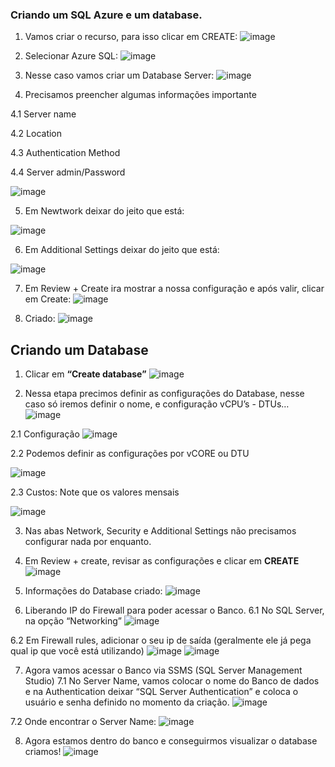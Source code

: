 ### Criando um SQL Azure e um database. ###

1. Vamos criar o recurso, para isso clicar em CREATE:
![image](https://user-images.githubusercontent.com/119356073/221269569-ae13f2b9-f32b-47cd-bce2-c39aab9ef85b.png)

2.  Selecionar Azure SQL:
![image](https://user-images.githubusercontent.com/119356073/221269640-2d6d2e2e-2a1e-4f81-a627-91680b0ddfef.png)

3. Nesse caso vamos criar um Database Server:
![image](https://user-images.githubusercontent.com/119356073/221269684-1592de37-215a-4e20-a981-491eea63f690.png)

4. Precisamos preencher algumas informações importante

  4.1 Server name

  4.2 Location

  4.3 Authentication Method

  4.4 Server admin/Password

![image](https://user-images.githubusercontent.com/119356073/221269997-faf0c3e9-50ee-419d-8bae-15f2336658ee.png)

5. Em Newtwork deixar do jeito que está:

![image](https://user-images.githubusercontent.com/119356073/221270876-94ffe61a-dac3-40c0-bb71-bf8f6a132d5a.png)

6. Em Additional Settings deixar do jeito que está:

![image](https://user-images.githubusercontent.com/119356073/221271035-a9a42d27-214b-4fd9-bd61-ce970e71665c.png)

7. Em Review + Create ira mostrar a nossa configuração e após valir, clicar em Create:
![image](https://user-images.githubusercontent.com/119356073/221271093-64c8bd4b-a9d6-448b-9a4d-a46785fbb5d8.png)

8. Criado:
![image](https://user-images.githubusercontent.com/119356073/221271234-98e62ee2-8298-44bb-8e27-35bb6d99d571.png)

## **Criando um Database**

1. Clicar em **“Create database”**
![image](https://user-images.githubusercontent.com/119356073/221271419-264c23ff-2279-47ba-91db-e04a0236e21b.png)

2. Nessa etapa precimos definir as configurações do Database, nesse caso só iremos definir o nome, e configuração vCPU’s - DTUs…
![image](https://user-images.githubusercontent.com/119356073/221271516-aaeabc35-99e1-4b04-b6d0-5b591db30623.png)

2.1 Configuração
![image](https://user-images.githubusercontent.com/119356073/221271642-bc26906d-f5f1-4cdb-a56e-f0fff4a8decc.png)

2.2 Podemos definir as configurações por vCORE ou DTU

![image](https://user-images.githubusercontent.com/119356073/221271694-cd73ace3-00ba-4378-acbb-5ad493b3c669.png)

2.3 Custos:
 Note que os valores mensais

![image](https://user-images.githubusercontent.com/119356073/221271762-216ae2ec-4c2b-44b1-b88b-dd6e9e37a1ed.png)

3. Nas abas Network, Security e Additional Settings não precisamos configurar nada por enquanto.
4. Em Review + create, revisar as configurações e clicar em **CREATE**
![image](https://user-images.githubusercontent.com/119356073/221271966-0e0a743f-46b7-40da-899c-138611a7edc5.png)

5. Informações do Database criado:
![image](https://user-images.githubusercontent.com/119356073/221272028-4da98e3a-dafb-40d7-bf14-c9b0c8441e8f.png)

6. Liberando IP do Firewall para poder acessar o Banco.
 6.1 No SQL Server, na opção “Networking”
![image](https://user-images.githubusercontent.com/119356073/221272102-549210cf-1ddb-417c-9c40-0f3f3189c57c.png)

6.2 Em Firewall rules, adicionar o seu ip de saída (geralmente ele já pega qual ip que você está utilizando)
![image](https://user-images.githubusercontent.com/119356073/221272264-d402aee5-3bb3-4540-a922-8f4eb02a7125.png)
![image](https://user-images.githubusercontent.com/119356073/221272313-2fde9f45-9c30-496f-81ab-77bb88ca03fe.png)

7. Agora vamos acessar o Banco via SSMS (SQL Server Management Studio)
 7.1 No Server Name, vamos colocar o nome do Banco de dados e na Authentication deixar “SQL Server Authentication” e coloca o usuário e senha definido no momento da criação.
![image](https://user-images.githubusercontent.com/119356073/221272437-897ed525-f176-4548-a3ab-381b6f4b33cd.png)

7.2 Onde encontrar o Server Name:
![image](https://user-images.githubusercontent.com/119356073/221272493-4216152a-2665-453e-ac35-f60851d3926e.png)

8. Agora estamos dentro do banco e conseguirmos visualizar o database criamos!
![image](https://user-images.githubusercontent.com/119356073/221272556-820442a3-b4f5-4a46-a2ec-1a755230d736.png)




